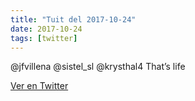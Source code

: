 ```yaml
---
title: "Tuit del 2017-10-24"
date: 2017-10-24
tags: [twitter]
---
```


@jfvillena @sistel_sl @krysthal4 That’s life



[Ver en Twitter](https://twitter.com/i/web/status/922810483484299264)
